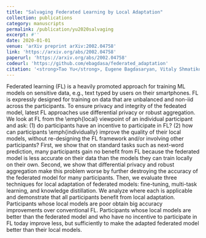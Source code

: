 ```yaml
---
title: "Salvaging Federated Learning by Local Adaptation"
collection: publications
category: manuscripts
permalink: /publication/yu2020salvaging
excerpt: #''
date: 2020-01-01
venue: 'arXiv preprint arXiv:2002.04758'
link: 'https://arxiv.org/abs/2002.04758'
paperurl: 'https://arxiv.org/abs/2002.04758'
codeurl: 'https://github.com/ebagdasa/federated_adaptation'
citation: '<strong>Tao Yu</strong>, Eugene Bagdasaryan, Vitaly Shmatikov.'
---
```


Federated learning (FL) is a heavily promoted approach for training ML models on sensitive data, e.g., text typed by users on their smartphones. FL is expressly designed for training on data that are unbalanced and non-iid across the participants. To ensure privacy and integrity of the fedeated model, latest FL approaches use differential privacy or robust aggregation.
We look at FL from the \emph{local} viewpoint of an individual participant and ask: (1) do participants have an incentive to participate in FL? (2) how can participants \emph{individually} improve the quality of their local models, without re-designing the FL framework and/or involving other participants?
First, we show that on standard tasks such as next-word prediction, many participants gain no benefit from FL because the federated model is less accurate on their data than the models they can train locally on their own. Second, we show that differential privacy and robust aggregation make this problem worse by further destroying the accuracy of the federated model for many participants.
Then, we evaluate three techniques for local adaptation of federated models: fine-tuning, multi-task learning, and knowledge distillation. We analyze where each is applicable and demonstrate that all participants benefit from local adaptation. Participants whose local models are poor obtain big accuracy improvements over conventional FL. Participants whose local models are better than the federated model and who have no incentive to participate in FL today improve less, but sufficiently to make the adapted federated model better than their local models.
